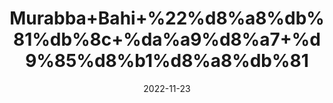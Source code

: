 ---
title: 'Murabba+Bahi+%22%d8%a8%db%81%db%8c+%da%a9%d8%a7+%d9%85%d8%b1%d8%a8%db%81'
date: '2022-11-23' 
metatag: '' 
inventory: '0' 
draft: false 
# meta description 
shortDescripton: 'Quince+Preserve%22++It+increases+stamina+and+stimulates+Circulation+in+the+Cardiovascular+System.'
description: 'Preserves+%d9%85%d8%b1%d8%a8%db%81+%d8%a7%da%86%d8%a7%d8%b1'
longdescription: ''
tags: ''
brand: ''
subCategory: ''
unit: '250 gm-Pk'
sellCount: '0'
featured: True
# product Price
price: '100.0'
# Product Short Description
shortDescription: 'Quince+Preserve%22++It+increases+stamina+and+stimulates+Circulation+in+the+Cardiovascular+System.'
productID: '77E6CC5D-393C-ED11-996A-005056B3A416'
type: 'products'
category: 'Preserves+%d9%85%d8%b1%d8%a8%db%81+%d8%a7%da%86%d8%a7%d8%b1' 
thumnailproduct: 'https://eraconnect.blob.core.windows.net/product-images/aminsaddiquidawakhana/675479ac-0b7a-4b60-a62d-7c638c21e9df.webp' 
images:
  - image: 'https://eraconnect.blob.core.windows.net/product-images/aminsaddiquidawakhana/675479ac-0b7a-4b60-a62d-7c638c21e9df.webp'  
Variants:
---